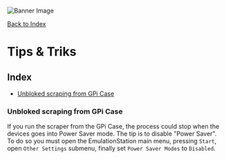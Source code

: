 ![Banner Image](https://sinisterspatula.github.io/RetroflagGpiGuides/images/GuidesBanner.png)

[Back to Index](https://sinisterspatula.github.io/RetroflagGpiGuides/)


# Tips & Triks

## Index

- [Unbloked scraping from GPi Case](#tat1)

### <a id="tat1"></a> Unbloked scraping from GPi Case

If you run the scraper from the GPi Case, the process could stop when the devices goes into Power Saver mode. The tip is to disable "Power Saver". To do so you must open the EmulationStation main menu, pressing `Start`, open `Other Settings` submenu, finally set `Power Saver Modes` to `Disabled`.
